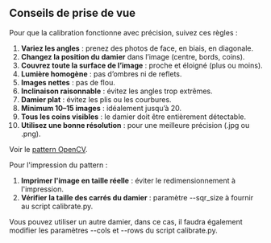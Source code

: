 ## Conseils de prise de vue

Pour que la calibration fonctionne avec précision, suivez ces règles :

1. **Variez les angles** : prenez des photos de face, en biais, en diagonale.
2. **Changez la position du damier** dans l’image (centre, bords, coins).
3. **Couvrez toute la surface de l’image** : proche et éloigné (plus ou moins).
4. **Lumière homogène** : pas d’ombres ni de reflets.
5. **Images nettes** : pas de flou.
6. **Inclinaison raisonnable** : évitez les angles trop extrêmes.
7. **Damier plat** : évitez les plis ou les courbures.
8. **Minimum 10–15 images** : idéalement jusqu’à 20.
9. **Tous les coins visibles** : le damier doit être entièrement détectable.
10. **Utilisez une bonne résolution** : pour une meilleure précision (.jpg ou .png).

Voir le [pattern OpenCV](https://github.com/opencv/opencv/blob/master/doc/pattern.png).

Pour l'impression du pattern :
1. **Imprimer l'image en taille réelle** : éviter le redimensionnement à l'impression.
2. **Vérifier la taille des carrés du damier** : paramètre --sqr_size à fournir au script calibrate.py.

Vous pouvez utiliser un autre damier, dans ce cas, il faudra également modifier les paramètres --cols et --rows du script calibrate.py.
